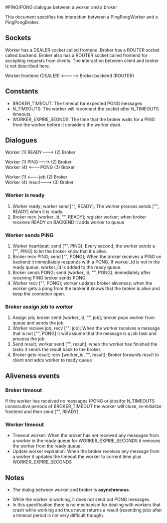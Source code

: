 #PING/PONG dialogue between a worker and a broker

This document specifies the interaction between a PingPongWorker and a PingPongBroker. 

## Sockets
Worker has a DEALER socket called frontend. Broker has a ROUTER socket called backend. Broker also has a ROUTER socket called frontend for accepting requests from clients. The interaction between client and broker is not described here. 

Worker.frontend (DEALER) <-----> Broker.backend (ROUTER)

## Constants

* BROKER_TIMEOUT: The timeout for expected PONG messages
* N_TIMEOUTS: The worker will reconnect the socket after N_TIMEOUTS timeouts.
* WORKER_EXPIRE_SEONDS: The time that the broker waits for a PING from the worker before it considers the worker dead.


## Dialogues

Worker  (1) READY--->      (2)    Broker

Worker  (1) PING--->       (2)    Broker<br/>
Worker  (4)     <---PONG   (3)    Broker

Worker  (1)     <---job    (2)    Broker<br/>
Worker  (4) result--->     (3)    Broker
<!-- Worker       <---EXIT    Broker -->

### Worker is ready
1. Worker ready; worker send ["", READY]; The worker process sends ["", READY] when it is ready. 
2. Broker recv [worker_id, "", READY]; register worker; when broker receives READY on BACKEND it adds worker to queue

### Worker sends PING
1. Worker heartbeat; send ["", PING]; Every second, the worker sends a ["", PING] to let the broker know that it's alive. 
2. Broker recv PING; send ["", PONG]; When the broker receives a PING on backend it immediately responds with a PONG. If worker_id is not in the ready queue, worker_id is added to the ready queue.
3. Broker sends PONG; send [worker_id, "", PONG]; immediately after receiving PING broker sends PONG.
4. Worker recv ["", PONG]; worker updates broker aliveness; when the worker gets a pong from the broker it knows that the broker is alive and keep the connetion open.

### Broker assign job to worker
1. Assign job; broker send [worker_id, "", job]; broker pops worker from queue and sends the job.
2. Worker recieve job; recv ["", job]; When the worker receives a message that is not ["", PONG] it will assume that the message is a job task and process the job.   
3. Send result; worker send ["", result]; when the worker has finished the tasks it sends the result back to the broker.
4. Broker gets result; recv [worker_id, "", result]; Broker forwards result to client and adds worker to ready queue 

## Aliveness events
### Broker timeout
If the worker has received no messages (PONG or jobs)for N_TIMEOUTS consecutive periods of BROKER_TIMEOUT the worker will close, re-initialize frontend and then send ["", READY].

### Worker timeout
* Timeout worker: When the broker has not received any messages from a worker in the ready queue for WORKER_EXPIRE_SECONDS it removes the worker from the ready queue.
* Update worker expiration: When the broker receives any message from a worker it updates the timeout the worker to current time plus WORKER_EXPIRE_SECONDS

<!-- * Worker exit; recv ["", EXIT]; If the worker receives exit message it will exit the process.  -->





<!-- ### Broker -->


<!-- * Kill worker; send [worker_id, "", EXIT]; broker removes worker from queue and sends exit message.  -->

## Notes
* The dialog between worker and broker is **asynchronous**.
<!-- When the broker send EXIT to a worker, the worker does not send an acknowledgement. Hence the broker does not contain state infomation about the worker. -->
* While the worker is working, it does not send out PONG messages. 
* In this specification there is no mechanism for dealing with workers that crash while working and thus never returns a result (resending jobs after a timeout period is not very difficult though).
